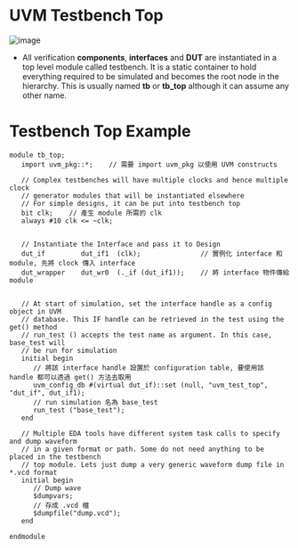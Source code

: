 # UVM Testbench Top
![image](https://github.com/user-attachments/assets/adee9b11-c376-4b1c-94a3-b90b261e8178)  
* All verification **components**, **interfaces** and **DUT** are instantiated in a top level module called testbench. It is a static container to hold everything required to be simulated and becomes the root node in the hierarchy. This is usually named **tb** or **tb_top** although it can assume any other name.
# Testbench Top Example
```
module tb_top;
   import uvm_pkg::*;    // 需要 import uvm_pkg 以使用 UVM constructs

   // Complex testbenches will have multiple clocks and hence multiple clock
   // generator modules that will be instantiated elsewhere
   // For simple designs, it can be put into testbench top
   bit clk;    // 產生 module 所需的 clk
   always #10 clk <= ~clk; 


   // Instantiate the Interface and pass it to Design
   dut_if         dut_if1  (clk);               // 實例化 interface 和 module, 先將 clock 傳入 interface
   dut_wrapper    dut_wr0  (._if (dut_if1));    // 將 interface 物件傳給 module


   // At start of simulation, set the interface handle as a config object in UVM
   // database. This IF handle can be retrieved in the test using the get() method
   // run_test () accepts the test name as argument. In this case, base_test will
   // be run for simulation
   initial begin
      // 將該 interface handle 設置於 configuration table, 要使用該 handle 都可以透過 get() 方法去取用
      uvm_config_db #(virtual dut_if)::set (null, "uvm_test_top", "dut_if", dut_if1);
      // run simulation 名為 base_test
      run_test ("base_test");
   end

   // Multiple EDA tools have different system task calls to specify and dump waveform
   // in a given format or path. Some do not need anything to be placed in the testbench
   // top module. Lets just dump a very generic waveform dump file in *.vcd format
   initial begin
      // Dump wave
      $dumpvars;
      // 存成 .vcd 檔
      $dumpfile("dump.vcd");
   end

endmodule
```
